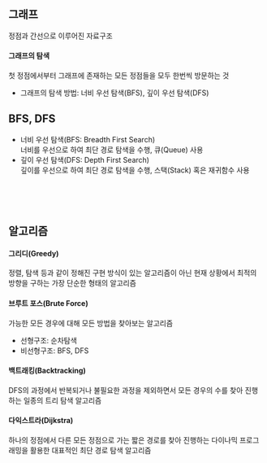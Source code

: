 ## 그래프
정점과 간선으로 이루어진 자료구조

#### 그래프의 탐색
첫 정점에서부터 그래프에 존재하는 모든 정점들을 모두 한번씩 방문하는 것
- 그래프의 탐색 방법: 너비 우선 탐색(BFS), 깊이 우선 탐색(DFS) 

## BFS, DFS
- 너비 우선 탐색(BFS: Breadth First Search)  
너비를 우선으로 하여 최단 경로 탐색을 수행, 큐(Queue) 사용
- 깊이 우선 탐색(DFS: Depth First Search)  
깊이를 우선으로 하여 최단 경로 탐색을 수행, 스택(Stack) 혹은 재귀함수 사용

<br><br><br>  

## 알고리즘

#### 그리디(Greedy)
정렬, 탐색 등과 같이 정해진 구현 방식이 있는 알고리즘이 아닌 현재 상황에서 최적의 방향을 구하는 가장 단순한 형태의 알고리즘  

#### 브루트 포스(Brute Force)   
가능한 모든 경우에 대해 모든 방법을 찾아보는 알고리즘
- 선형구조: 순차탐색
- 비선형구조: BFS, DFS   

#### 백트래킹(Backtracking)
DFS의 과정에서 반복되거나 불필요한 과정을 제외하면서 모든 경우의 수를 찾아 진행하는 일종의 트리 탐색 알고리즘 

#### 다익스트라(Dijkstra)
하나의 정점에서 다른 모든 정점으로 가는 짧은 경로를 찾아 진행하는 다이나믹 프로그래밍을 활용한 대표적인 최단 경로 탐색 알고리즘
